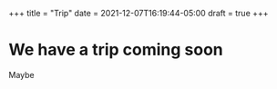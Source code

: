 +++
title = "Trip"
date = 2021-12-07T16:19:44-05:00
draft = true
+++

# We have a trip coming soon
Maybe
